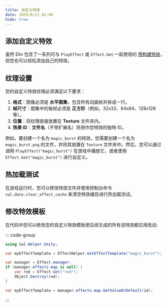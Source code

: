 ```yaml
---
title: 自定义特效
date: 2025/8/21 01:00
hide: true
---
```


## 添加自定义特效

虽然 Elin 包含了一系列可与 `PlayEffect` 或 `Effect.Get` 一起使用的 [预构建特效](https://gist.github.com/gottyduke/6e2847e37d205a5621bfd0615e5bd9e7#file-elin-effects-md)，但您也可以轻松添加自己的特效。

## 纹理设置

您的自定义特效纹理必须满足以下要求：

1. **格式**：图像必须是 **水平图集**，包含所有动画帧并排成一行。
2. **帧尺寸**：图集中的每帧必须是 **正方形**（例如，32x32、64x64、128x128 等）。
3. **位置**：将纹理直接放置在 **Texture** 文件夹内。
4. **效果 ID**：**文件名**（不带扩展名）将用作您特效的独特 ID。

例如，要创建一个名为 `magic_burst` 的特效，您需要创建一个名为 `magic_burst.png` 的文件，并将其放置在 `Texture` 文件夹中。然后，您可以通过调用 `PlayEffect("magic_burst")` 在游戏中播放它，或者使用 `Effect.Get("magic_burst")` 进行自定义。

## 热加载测试

在游戏运行时，您可以修改特效文件并使用控制台命令 `cwl.data.clear_effect_cache` 来清空特效缓存进行热加载测试。

## 修改特效模板

在代码中您可以修改您的自定义特效模板使后续生成的所有该特效都应用改动:

::: code-group

```cs [引用CWL]
using Cwl.Helper.Unity;

var myEffectTemplate = EffectHelper.GetEffectTemplate("magic_burst");
```

```cs [不引用CWL]
var manager = Effect.manager;
if (manager.effects.map is null) {
    var rod = Effect.Get("rod");
    Object.Destroy(rod);
}

var myEffectTemplate = manager.effects.map.GetValueOrDefault(id);
```

:::